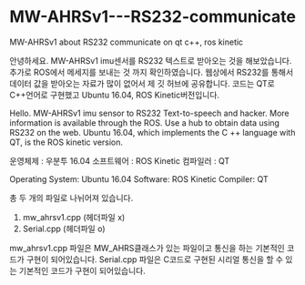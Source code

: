 # MW-AHRSv1---RS232-communicate
MW-AHRSv1 about RS232 communicate on qt c++, ros kinetic

안녕하세요. MW-AHRSv1 imu센서를 RS232 텍스트로 받아오는 것을 해보았습니다. 추가로 ROS에서 메세지를 보내는 것 까지 확인하였습니다.
웹상에서 RS232를 통해서 데이터 값을 받아오는 자료가 많이 없어서 제 깃 허브에 공유합니다.
코드는 QT로 C++언어로 구현했고 Ubuntu 16.04, ROS Kinetic버전입니다.

Hello. MW-AHRSv1 imu sensor to RS232 Text-to-speech and hacker. More information is available through the ROS.
Use a hub to obtain data using RS232 on the web.
Ubuntu 16.04, which implements the C ++ language with QT, is the ROS kinetic version.

운영체제 : 우분투 16.04
소프트웨어 : ROS Kinetic
컴파일러 : QT

Operating System: Ubuntu 16.04
Software: ROS Kinetic
Compiler: QT

총 두 개의 파일로 나뉘어져 있습니다.
1. mw_ahrsv1.cpp (헤더파일 x)
2. Serial.cpp (헤더파일 o)

mw_ahrsv1.cpp 파일은 MW_AHRS클래스가 있는 파일이고 통신을 하는 기본적인 코드가 구현이 되어있습니다.
Serial.cpp 파일은 C코드로 구현된 시리얼 통신을 할 수 있는 기본적인 코드가 구현이 되어있습니다.
